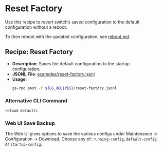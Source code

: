 # Reset Factory

Use this recipe to revert switch’s saved configuration to the default configuration without a reboot.

To then reboot with the updated configuration, see [reboot.md](reboot.md).

## Recipe: Reset Factory

- **Description**: Saves the default configuration to the startup configuration.
- **JSONL File**: [examples/reset-factory.jsonl](examples/reset-factory.jsonl)
- **Usage**:
  ```bash
  gs-rpc post -f ${GS_RECIPES}/reset-factory.jsonl
  ```

### Alternative CLI Command

```bash
reload defaults
```

### Web UI Save Backup

The Web UI gives options to save the various configs under Maintenance -> Configuration -> Download. Choose any of: `running-config`, `default-config` or `startup-config`.

